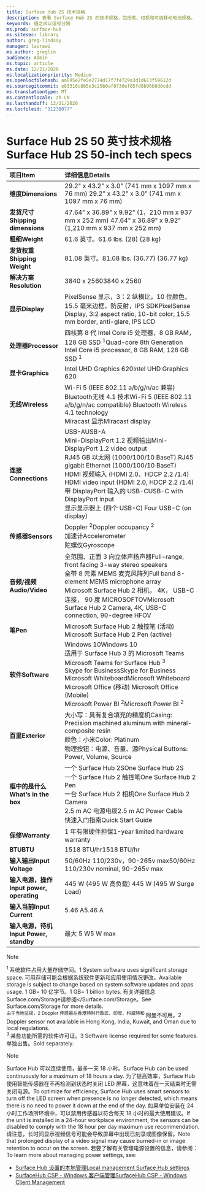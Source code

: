 ```yaml
---
title: Surface Hub 2S 技术规格
description: 查看 Surface Hub 2S 的技术规格，包括笔、相机和可选移动电池规格。
keywords: 值之间以逗号分隔
ms.prod: surface-hub
ms.sitesec: library
author: greg-lindsay
manager: laurawi
ms.author: greglin
audience: Admin
ms.topic: article
ms.date: 12/21/2020
ms.localizationpriority: Medium
ms.openlocfilehash: aa895e2fe5e2774d17f7f4729a3d1d613f59612d
ms.sourcegitcommit: e83316c8b5e3c29b0af0730ef05fd8b96b0d0cdd
ms.translationtype: MT
ms.contentlocale: zh-CN
ms.lasthandoff: 12/21/2020
ms.locfileid: "11238077"
---
```

# <span data-ttu-id="d5025-104">Surface Hub 2S 50 英寸技术规格</span><span class="sxs-lookup"><span data-stu-id="d5025-104">Surface Hub 2S 50-inch tech specs</span></span>

|**<span data-ttu-id="d5025-105">项目</span><span class="sxs-lookup"><span data-stu-id="d5025-105">Item</span></span>**|**<span data-ttu-id="d5025-106">详细信息</span><span class="sxs-lookup"><span data-stu-id="d5025-106">Details</span></span>**|
|:------ |:--------- |
|**<span data-ttu-id="d5025-107">维度</span><span class="sxs-lookup"><span data-stu-id="d5025-107">Dimensions</span></span>**| <span data-ttu-id="d5025-108">29.2" x 43.2" x 3.0" (741 mm x 1097 mm x 76 mm) </span><span class="sxs-lookup"><span data-stu-id="d5025-108">29.2" x 43.2" x 3.0” (741 mm x 1097 mm x 76 mm)</span></span> |
|**<span data-ttu-id="d5025-109">发货尺寸</span><span class="sxs-lookup"><span data-stu-id="d5025-109">Shipping dimensions</span></span>**| <span data-ttu-id="d5025-110">47.64" x 36.89" x 9.92" (1，210 mm x 937 mm x 252 mm) </span><span class="sxs-lookup"><span data-stu-id="d5025-110">47.64" x 36.89" x 9.92" (1,210 mm x 937 mm x 252 mm)</span></span>|
|**<span data-ttu-id="d5025-111">粗细</span><span class="sxs-lookup"><span data-stu-id="d5025-111">Weight</span></span>**| <span data-ttu-id="d5025-112">61.6 英寸。</span><span class="sxs-lookup"><span data-stu-id="d5025-112">61.6 lbs.</span></span> <span data-ttu-id="d5025-113"> (28) </span><span class="sxs-lookup"><span data-stu-id="d5025-113">(28 kg)</span></span> |
|**<span data-ttu-id="d5025-114">发货权重</span><span class="sxs-lookup"><span data-stu-id="d5025-114">Shipping Weight</span></span>**| <span data-ttu-id="d5025-115">81.08 英寸。</span><span class="sxs-lookup"><span data-stu-id="d5025-115">81.08 lbs.</span></span> <span data-ttu-id="d5025-116"> (36.77) </span><span class="sxs-lookup"><span data-stu-id="d5025-116">(36.77 kg)</span></span> |
|**<span data-ttu-id="d5025-117">解决方案</span><span class="sxs-lookup"><span data-stu-id="d5025-117">Resolution</span></span>**| <span data-ttu-id="d5025-118">3840 x 2560</span><span class="sxs-lookup"><span data-stu-id="d5025-118">3840 x 2560</span></span> |
|**<span data-ttu-id="d5025-119">显示</span><span class="sxs-lookup"><span data-stu-id="d5025-119">Display</span></span>**| <span data-ttu-id="d5025-120">PixelSense 显示，3：2 纵横比，10 位颜色，15.5 毫米边框，防反射，IPS SDK</span><span class="sxs-lookup"><span data-stu-id="d5025-120">PixelSense Display, 3:2 aspect ratio, 10-bit color, 15.5 mm border, anti-glare, IPS LCD</span></span> |
|**<span data-ttu-id="d5025-121">处理器</span><span class="sxs-lookup"><span data-stu-id="d5025-121">Processor</span></span>**| <span data-ttu-id="d5025-122">四核第 8 代 Intel Core i5 处理器，8 GB RAM，128 GB SSD <sup> 1</span><span class="sxs-lookup"><span data-stu-id="d5025-122">Quad-core 8th Generation Intel Core i5 processor, 8 GB RAM, 128 GB SSD <sup>1</span></span></sup> |
|**<span data-ttu-id="d5025-123">显卡</span><span class="sxs-lookup"><span data-stu-id="d5025-123">Graphics</span></span>**| <span data-ttu-id="d5025-124">Intel UHD Graphics 620</span><span class="sxs-lookup"><span data-stu-id="d5025-124">Intel UHD Graphics 620</span></span> |
|**<span data-ttu-id="d5025-125">无线</span><span class="sxs-lookup"><span data-stu-id="d5025-125">Wireless</span></span>**| <span data-ttu-id="d5025-126">Wi-Fi 5 (IEEE 802.11 a/b/g/n/ac 兼容) Bluetooth无线 4.1 技术</span><span class="sxs-lookup"><span data-stu-id="d5025-126">Wi-Fi 5 (IEEE 802.11 a/b/g/n/ac compatible) Bluetooth Wireless 4.1 technology</span></span> <br> <span data-ttu-id="d5025-127">Miracast 显示</span><span class="sxs-lookup"><span data-stu-id="d5025-127">Miracast display</span></span> |
|**<span data-ttu-id="d5025-128">连接</span><span class="sxs-lookup"><span data-stu-id="d5025-128">Connections</span></span>**| <span data-ttu-id="d5025-129">USB-A</span><span class="sxs-lookup"><span data-stu-id="d5025-129">USB-A</span></span> <br> <span data-ttu-id="d5025-130">Mini-DisplayPort 1.2 视频输出</span><span class="sxs-lookup"><span data-stu-id="d5025-130">Mini-DisplayPort 1.2 video output</span></span> <br> <span data-ttu-id="d5025-131">RJ45 GB 以太网 (1000/100/10 BaseT) </span><span class="sxs-lookup"><span data-stu-id="d5025-131">RJ45 gigabit Ethernet (1000/100/10 BaseT)</span></span> <br> <span data-ttu-id="d5025-132">HDMI 视频输入 (HDMI 2.0、HDCP 2.2 /1.4) </span><span class="sxs-lookup"><span data-stu-id="d5025-132">HDMI video input (HDMI 2.0, HDCP 2.2 /1.4)</span></span> <br> <span data-ttu-id="d5025-133">带 DisplayPort 输入的 USB-C</span><span class="sxs-lookup"><span data-stu-id="d5025-133">USB-C with DisplayPort input</span></span> <br> <span data-ttu-id="d5025-134">显示显示器上 (四个 USB-C) </span><span class="sxs-lookup"><span data-stu-id="d5025-134">Four USB-C (on display)</span></span> |
|**<span data-ttu-id="d5025-135">传感器</span><span class="sxs-lookup"><span data-stu-id="d5025-135">Sensors</span></span>**| <span data-ttu-id="d5025-136">Doppler <sup> 2</span><span class="sxs-lookup"><span data-stu-id="d5025-136">Doppler occupancy <sup>2</span></span></sup> <br> <span data-ttu-id="d5025-137">加速计</span><span class="sxs-lookup"><span data-stu-id="d5025-137">Accelerometer</span></span> <br> <span data-ttu-id="d5025-138">陀螺仪</span><span class="sxs-lookup"><span data-stu-id="d5025-138">Gyroscope</span></span> |
|**<span data-ttu-id="d5025-139">音频/视频</span><span class="sxs-lookup"><span data-stu-id="d5025-139">Audio/Video</span></span>**| <span data-ttu-id="d5025-140">全范围、正面 3 向立体声扬声器</span><span class="sxs-lookup"><span data-stu-id="d5025-140">Full-range, front facing 3-way stereo speakers</span></span> <br> <span data-ttu-id="d5025-141">全带 8 元素 MEMS 麦克风阵列</span><span class="sxs-lookup"><span data-stu-id="d5025-141">Full band 8-element MEMS microphone array</span></span> <br> <span data-ttu-id="d5025-142">Microsoft Surface Hub 2 相机， 4K， USB-C 连接， 90 度 MICROSOFTOV</span><span class="sxs-lookup"><span data-stu-id="d5025-142">Microsoft Surface Hub 2 Camera, 4K, USB-C connection, 90-degree HFOV</span></span> |
|**<span data-ttu-id="d5025-143">笔</span><span class="sxs-lookup"><span data-stu-id="d5025-143">Pen</span></span>**| <span data-ttu-id="d5025-144">Microsoft Surface Hub 2 触控笔 (活动) </span><span class="sxs-lookup"><span data-stu-id="d5025-144">Microsoft Surface Hub 2 Pen (active)</span></span> |
|**<span data-ttu-id="d5025-145">软件</span><span class="sxs-lookup"><span data-stu-id="d5025-145">Software</span></span>**| <span data-ttu-id="d5025-146">Windows 10</span><span class="sxs-lookup"><span data-stu-id="d5025-146">Windows 10</span></span> <br> <span data-ttu-id="d5025-147">适用于 Surface Hub 3 的 Microsoft Teams <sup></span><span class="sxs-lookup"><span data-stu-id="d5025-147">Microsoft Teams for Surface Hub <sup>3</span></span></sup> <br> <span data-ttu-id="d5025-148">Skype for Business</span><span class="sxs-lookup"><span data-stu-id="d5025-148">Skype for Business</span></span> <br> <span data-ttu-id="d5025-149">Microsoft Whiteboard</span><span class="sxs-lookup"><span data-stu-id="d5025-149">Microsoft Whiteboard</span></span> <br> <span data-ttu-id="d5025-150">Microsoft Office (移动) </span><span class="sxs-lookup"><span data-stu-id="d5025-150">Microsoft Office (Mobile)</span></span> <br> <span data-ttu-id="d5025-151">Microsoft Power BI <sup> 2</span><span class="sxs-lookup"><span data-stu-id="d5025-151">Microsoft Power BI <sup>2</span></span></sup> |
|**<span data-ttu-id="d5025-152">百里</span><span class="sxs-lookup"><span data-stu-id="d5025-152">Exterior</span></span>**| <span data-ttu-id="d5025-153">大小写：具有复合填充的精度机</span><span class="sxs-lookup"><span data-stu-id="d5025-153">Casing: Precision machined aluminum with mineral-composite resin</span></span> <br> <span data-ttu-id="d5025-154">颜色：小米</span><span class="sxs-lookup"><span data-stu-id="d5025-154">Color: Platinum</span></span> <br> <span data-ttu-id="d5025-155">物理按钮：电源、音量、源</span><span class="sxs-lookup"><span data-stu-id="d5025-155">Physical Buttons: Power, Volume, Source</span></span> |
|**<span data-ttu-id="d5025-156">框中的是什么</span><span class="sxs-lookup"><span data-stu-id="d5025-156">What’s in the box</span></span>**| <span data-ttu-id="d5025-157">一个 Surface Hub 2S</span><span class="sxs-lookup"><span data-stu-id="d5025-157">One Surface Hub 2S</span></span> <br> <span data-ttu-id="d5025-158">一个 Surface Hub 2 触控笔</span><span class="sxs-lookup"><span data-stu-id="d5025-158">One Surface Hub 2 Pen</span></span>  <br> <span data-ttu-id="d5025-159">一台 Surface Hub 2 相机</span><span class="sxs-lookup"><span data-stu-id="d5025-159">One Surface Hub 2 Camera</span></span> <br> <span data-ttu-id="d5025-160">2.5 m AC 电源电缆</span><span class="sxs-lookup"><span data-stu-id="d5025-160">2.5 m AC Power Cable</span></span> <br> <span data-ttu-id="d5025-161">快速入门指南</span><span class="sxs-lookup"><span data-stu-id="d5025-161">Quick Start Guide</span></span> |
|**<span data-ttu-id="d5025-162">保修</span><span class="sxs-lookup"><span data-stu-id="d5025-162">Warranty</span></span>**| <span data-ttu-id="d5025-163">1 年有限硬件担保</span><span class="sxs-lookup"><span data-stu-id="d5025-163">1-year limited hardware warranty</span></span> |
|**<span data-ttu-id="d5025-164">BTU</span><span class="sxs-lookup"><span data-stu-id="d5025-164">BTU</span></span>**| <span data-ttu-id="d5025-165">1518 BTU/hr</span><span class="sxs-lookup"><span data-stu-id="d5025-165">1518 BTU/hr</span></span> |
|**<span data-ttu-id="d5025-166">输入输出</span><span class="sxs-lookup"><span data-stu-id="d5025-166">Input Voltage</span></span>**| <span data-ttu-id="d5025-167">50/60Hz 110/230v，90-265v max</span><span class="sxs-lookup"><span data-stu-id="d5025-167">50/60Hz 110/230v nominal, 90-265v max</span></span> |
|**<span data-ttu-id="d5025-168">输入电源，操作</span><span class="sxs-lookup"><span data-stu-id="d5025-168">Input power, operating</span></span>**| <span data-ttu-id="d5025-169">445 W (495 W 高负载) </span><span class="sxs-lookup"><span data-stu-id="d5025-169">445 W (495 W Surge Load)</span></span> |
|**<span data-ttu-id="d5025-170">输入当前</span><span class="sxs-lookup"><span data-stu-id="d5025-170">Input Current</span></span>**| <span data-ttu-id="d5025-171">5.46 A</span><span class="sxs-lookup"><span data-stu-id="d5025-171">5.46 A</span></span> |
|**<span data-ttu-id="d5025-172">输入电源，待机</span><span class="sxs-lookup"><span data-stu-id="d5025-172">Input Power, standby</span></span>**| <span data-ttu-id="d5025-173">最大 5 W</span><span class="sxs-lookup"><span data-stu-id="d5025-173">5 W max</span></span>  |

> [!NOTE]
> <sup><span data-ttu-id="d5025-174">1 </sup> 系统软件占用大量存储空间。</span><span class="sxs-lookup"><span data-stu-id="d5025-174">1</sup> System software uses significant storage space.</span></span> <span data-ttu-id="d5025-175">可用存储可能会根据系统软件更新和应用使用情况更改。</span><span class="sxs-lookup"><span data-stu-id="d5025-175">Available storage is subject to change based on system software updates and apps usage.</span></span> <span data-ttu-id="d5025-176">1 GB= 10 亿字节。</span><span class="sxs-lookup"><span data-stu-id="d5025-176">1 GB= 1 billion bytes.</span></span> <span data-ttu-id="d5025-177">有关详细信息Surface.com/Storage请参阅</Surface.com/Storage。</span><span class="sxs-lookup"><span data-stu-id="d5025-177">See Surface.com/Storage for more details.</span></span> <br> <sup><span data-ttu-id="d5025-178">由于当地法规，2 Doppler 传感器在香港特别行政区、印度、科威特和 </sup> 阿曼不可用。</span><span class="sxs-lookup"><span data-stu-id="d5025-178">2</sup> Doppler sensor not available in Hong Kong, India, Kuwait, and Oman  due to local regulations.</span></span>
<br> <sup><span data-ttu-id="d5025-179">3 </sup> 某些功能所需的软件许可证。</span><span class="sxs-lookup"><span data-stu-id="d5025-179">3</sup> Software license required for some features.</span></span> <span data-ttu-id="d5025-180">单独出售。</span><span class="sxs-lookup"><span data-stu-id="d5025-180">Sold separately.</span></span><br> 

> [!NOTE]
> <span data-ttu-id="d5025-181">Surface Hub 可以连续使用，最多一天 18 小时。</span><span class="sxs-lookup"><span data-stu-id="d5025-181">Surface Hub can be used continuously for a maximum of 18 hours a day.</span></span> <span data-ttu-id="d5025-182">为了提高效率，Surface Hub 使用智能传感器在不再检测到状态时关闭 LED 屏幕，这意味着在一天结束时无需关闭电源。</span><span class="sxs-lookup"><span data-stu-id="d5025-182">To optimize for efficiency, Surface Hub uses smart sensors to turn off the LED screen when presence is no longer detected, which means there is no need to power it down at the end of the day.</span></span> <span data-ttu-id="d5025-183">如果单位安装在 24 小时工作场所环境中，可以禁用传感器以符合每天 18 小时的最大使用建议。</span><span class="sxs-lookup"><span data-stu-id="d5025-183">If the unit is installed in a 24-hour workplace environment, the sensors can be disabled to comply with the 18 hour per day maximum use recommendation.</span></span> <span data-ttu-id="d5025-184">请注意，长时间显示视频信号可能会导致屏幕中出现已刻录或图像保留。</span><span class="sxs-lookup"><span data-stu-id="d5025-184">Note that prolonged display of a video signal may cause burned-in or image retention to occur on the screen.</span></span> <span data-ttu-id="d5025-185">若要了解有关管理电源设置的信息，请参阅：</span><span class="sxs-lookup"><span data-stu-id="d5025-185">To learn more about managing power settings, see:</span></span>
>
> - [<span data-ttu-id="d5025-186">Surface Hub 设置的本地管理</span><span class="sxs-lookup"><span data-stu-id="d5025-186">Local management Surface Hub settings</span></span>](local-management-surface-hub-settings.md)
> - [<span data-ttu-id="d5025-187">SurfaceHub CSP - Windows 客户端管理</span><span class="sxs-lookup"><span data-stu-id="d5025-187">SurfaceHub CSP - Windows Client Management</span></span>](https://docs.microsoft.com/windows/client-management/mdm/surfacehub-csp)